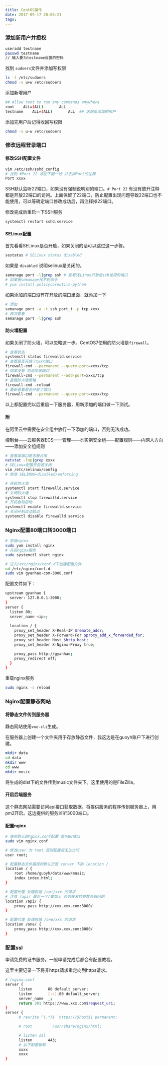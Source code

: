 ```yaml
---
title: CentOS操作
date: 2017-09-17 20:03:21
tags:
---
```

### 添加新用户并授权
``` bash
useradd testname
passwd testname
// 输入要为testname设置的密码
```
找到 `sudoers`文件并添加写权限
``` bash
ls -l /etc/sudoers
chmod -v u+w /etc/sudoers
```
添加新增用户
``` bash
## Allow root to run any commands anywhere
root    ALL=(ALL)       ALL
testname    ALL=(ALL)       ALL  ## 这是新添加的用户
```
添加完用户后记得收回写权限
``` bash
chmod -v u-w /etc/sudoers
```
### 修改远程登录端口
#### 修改SSH配置文件
``` bash
vim /etc/ssh/sshd_config
# 找到 #Port 22 添加下面一行 并去掉Port的注释
Port xxxx
```
SSH默认监听22端口，如果没有强制说明别的端口。`# Port 22` 有没有放开注释都是开放22端口的访问。上面保留了22端口，防止配置出现问题导致22端口也不能使用，可以等确定端口修改成功后，再注释掉22端口。

修改完成后重启一下SSH服务
``` bash
systemctl restart sshd.service
```
#### SELinux配置
首先看看SELinux是否开启，如果关闭的话可以跳过这一步骤。
``` bash
sestatus # SELinux status disabled
```
如果是 `disabled` 说明selinux是关闭的。

``` bash
semanage port -l|grep ssh # 查看SELinux开放给ssh使用的端口
# 如果报semanage找不到命令
# yum install policycoreutils-python
```
如果添加的端口没有在开放的端口里面，就添加一下
``` bash
# 添加
semanage port -a -t ssh_port_t -p tcp xxxx
# 再次查看
semanage port -l|grep ssh
```
#### 防火墙配置
如果关闭了防火墙，可以忽略这一步。CentOS7使用的防火墙是`firewall`。
``` bash
# 查看状态
systemctl status firewalld.service
# 查看是否开放了xxxx端口
firewall-cmd --permanent --query-port=xxxx/tcp
# 如果没有 则添加该端口
firewall-cmd --permanent --add-port=xxxx/tcp
# 重载防火墙策略
firewall-cmd –reload
# 重新查看是否开放了端口
firewall-cmd --permanent --query-port=xxxx/tcp
```
以上都配置完以后重启一下服务器，用新添加的端口做一下测试。
#### 附
在阿里云中需要在安全组中放行一下添加的端口，否则无法成功。

控制台——云服务器ECS——管理——本实例安全组——配置规则——内网人方向——添加安全组规则

``` bash
# 查看某端口是否被占用
netstat -lnp|grep xxxx
# SELinux配置开启或关闭
vim /etc/selinux/config
# 修改 SELINUX=disabled/enforcing

# 开启防火墙
systemctl start firewalld.service
# 关闭防火墙
systemctl stop firewalld.service
# 开机自动启动
systemctl enable firewalld.service
# 关闭开机自动启动
systemctl disable firewalld.service
```

### Nginx配置80端口转3000端口
``` bash
# 安装nginx
sudo yum install nginx
# 开启nginx服务
sudo systemctl start nginx

# 进入/etc/nginx/conf.d下创建配置文件
cd /etc/nginx/conf.d
sudo vim gyanhao-com-3000.conf
```
配置文件如下：
``` bash
upstream gyanhao {
  server: 127.0.0.1:3000;
}
server {
  listen 80;
  server_name <ip>;
  
  location / {
    proxy_set_header X-Real-IP $remote_addr;
    proxy_set_header X-Forward-For $proxy_add_x_forwarded_for;
    proxy_set_header Host $http_host;
    proxy_set_header X-Nginx-Proxy true;

    proxy_pass http://gyanhao;
    proxy_redirect off;
  }
}
```
重载nginx服务
``` bash
sudo nginx -s reload
```
### Nginx配置静态网站
#### 将静态文件传到服务器
静态网站使用`vue-cli`生成。

在服务器上创建一个文件夹用于存放静态文件，我这边是在guoyh账户下进行创建。
``` bash
mkdir data
cd data
mkdir www
cd www
mkdir music
```
将生成的dist下的文件传到music文件夹下。这里使用的是FileZilla。
#### 开启后端服务
这个静态网站需要访问api接口获取数据。将提供服务的程序传到服务器上，用pm2开启。这边提供的服务监听3000端口。
#### 配置nginx
``` bash
# 使用默认的nginx.conf配置 监听80端口
sudo vim nginx.conf

# 修改user 为 root 否则配置后无法访问
user root;

# 配置静态文件路径和默认页面 server 下的 location /
location / {
    root /home/guoyh/data/www/music;
    index index.html;
}

# 配置代理 处理前端 /api/xxx 的请求
# 注意 /api/ 最后一个/要加上 否则转发的参数会有问题
location /api/ {
    proxy_pass http://xxx.xxx.com:3000/
}

# 配置代理 处理前端 /one/xxx 的请求
location /one/ {
    proxy_pass http://xxx.xxx.com:8080/
}
```
### 配置ssl
申请免费的证书服务。一般申请完成后都会有配置教程。

这里主要记录一下将非https请求重定向到https请求。
``` bash
# /nginx.conf
server {
      listen       80 default_server;
      listen       [::]:80 default_server;
      server_name  _;
      return 301 https://www.xxx.com$request_uri;
}
server {
      # rewrite ^(.*)$  https://$host$1 permanent;

      # root         /usr/share/nginx/html;

      # listen ssl
      listen       443;
      # 以下配置省略
      xxxx
      xxxx
}
```